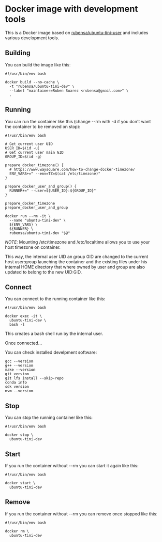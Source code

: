 # Docker image with development tools

This is a Docker image based on [rubensa/ubuntu-tini-user](https://github.com/rubensa/docker-ubuntu-tini-user) and includes various development tools.

## Building

You can build the image like this:

```
#!/usr/bin/env bash

docker build --no-cache \
  -t "rubensa/ubuntu-tini-dev" \
  --label "maintainer=Ruben Suarez <rubensa@gmail.com>" \
  .
```

## Running

You can run the container like this (change --rm with -d if you don't want the container to be removed on stop):

```
#!/usr/bin/env bash

# Get current user UID
USER_ID=$(id -u)
# Get current user main GID
GROUP_ID=$(id -g)

prepare_docker_timezone() {
  # https://www.waysquare.com/how-to-change-docker-timezone/
  ENV_VARS+=" --env=TZ=$(cat /etc/timezone)"
}

prepare_docker_user_and_group() {
  RUNNER+=" --user=${USER_ID}:${GROUP_ID}"
}

prepare_docker_timezone
prepare_docker_user_and_group

docker run --rm -it \
  --name "ubuntu-tini-dev" \
  ${ENV_VARS} \
  ${RUNNER} \
  rubensa/ubuntu-tini-dev "$@"
```

*NOTE*: Mounting /etc/timezone and /etc/localtime allows you to use your host timezone on container.

This way, the internal user UID an group GID are changed to the current host user:group launching the container and the existing files under his internal HOME directory that where owned by user and group are also updated to belong to the new UID:GID.

## Connect

You can connect to the running container like this:

```
#!/usr/bin/env bash

docker exec -it \
  ubuntu-tini-dev \
  bash -l
```

This creates a bash shell run by the internal user.

Once connected...

You can check installed develpment software:

```
gcc --version
g++ --version
make --version
git version
git lfs install --skip-repo
conda info
sdk version
nvm --version
```

## Stop

You can stop the running container like this:

```
#!/usr/bin/env bash

docker stop \
  ubuntu-tini-dev
```

## Start

If you run the container without --rm you can start it again like this:

```
#!/usr/bin/env bash

docker start \
  ubuntu-tini-dev
```

## Remove

If you run the container without --rm you can remove once stopped like this:

```
#!/usr/bin/env bash

docker rm \
  ubuntu-tini-dev
```
